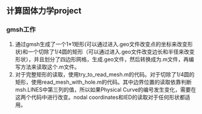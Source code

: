 ## 计算固体力学project

### gmsh工作
  1. 通过gmsh生成了一个1*1矩形(可以通过进入.geo文件改变点的坐标来改变形状)和一个切除了1/4圆的矩形（可以通过进入.geo文件改变边长和半径来改变形状），并且划分了四边形网格，生成.geo文件，然后转换成为.m文件，再编写方法来读取这个.m文件。
  2. 对于完整矩形的读取，使用try_to_read_mesh.m的代码。对于切除了1/4圆的矩形，使用read_mesh_with_hole.m的代码。其中边界位置的读取依靠判断msh.LINES中第三列的值，所以如果Physical Curve的编号发生变化，需要在这两个代码中进行改变。nodal coordinates和IED的读取对于任何形状都适用。

### 
